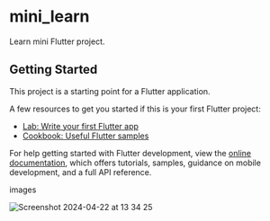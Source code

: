 # mini_learn

Learn mini Flutter project.

## Getting Started

This project is a starting point for a Flutter application.

A few resources to get you started if this is your first Flutter project:

- [Lab: Write your first Flutter app](https://docs.flutter.dev/get-started/codelab)
- [Cookbook: Useful Flutter samples](https://docs.flutter.dev/cookbook)

For help getting started with Flutter development, view the
[online documentation](https://docs.flutter.dev/), which offers tutorials,
samples, guidance on mobile development, and a full API reference.

images

![Screenshot 2024-04-22 at 13 34 25](https://github.com/ndridm2/mini_learn_carousel/assets/64353589/c3817093-f68c-45bb-88f0-e5665f84b204)
